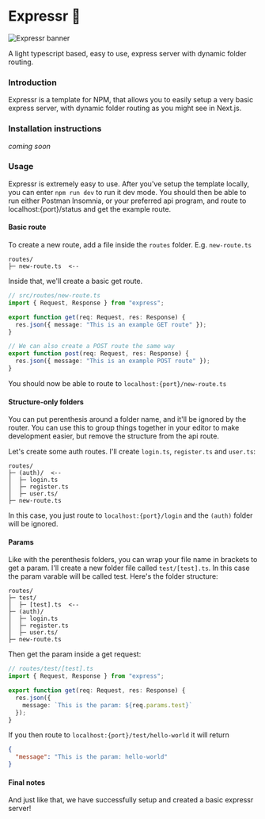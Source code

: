 # Expressr 🛜

![Expressr banner](https://utfs.io/f/EVQsPnqldSbJK0rIZaRLG29qk3hfuBvgnlarzoedXV0MI6xY)

A light typescript based, easy to use, express server with dynamic folder routing.

### Introduction

Expressr is a template for NPM, that allows you to easily setup a very basic express server, with dynamic folder routing as you might see in Next.js.

### Installation instructions

_coming soon_

### Usage

Expressr is extremely easy to use. After you've setup the template locally, you can enter `npm run dev` to run it dev mode. You should then be able to run either Postman Insomnia, or your preferred api program, and route to localhost:{port}/status and get the example route.

#### Basic route

To create a new route, add a file inside the `routes` folder. E.g. `new-route.ts`

```
routes/
├─ new-route.ts  <--
```

Inside that, we'll create a basic get route.

```ts
// src/routes/new-route.ts
import { Request, Response } from "express";

export function get(req: Request, res: Response) {
  res.json({ message: "This is an example GET route" });
}

// We can also create a POST route the same way
export function post(req: Request, res: Response) {
  res.json({ message: "This is an example POST route" });
}
```

You should now be able to route to `localhost:{port}/new-route.ts`

#### Structure-only folders

You can put perenthesis around a folder name, and it'll be ignored by the router. You can use this to group things together in your editor to make development easier, but remove the structure from the api route.

Let's create some auth routes. I'll create `login.ts`, `register.ts` and `user.ts`:

```
routes/
├─ (auth)/  <--
│  ├─ login.ts
│  ├─ register.ts
│  ├─ user.ts/
├─ new-route.ts
```

In this case, you just route to `localhost:{port}/login` and the `(auth)` folder will be ignored.

#### Params

Like with the perenthesis folders, you can wrap your file name in brackets to get a param. I'll create a new folder file called `test/[test].ts`. In this case the param varable will be called test. Here's the folder structure:

```
routes/
├─ test/
│  ├─ [test].ts  <--
├─ (auth)/
│  ├─ login.ts
│  ├─ register.ts
│  ├─ user.ts/
├─ new-route.ts
```

Then get the param inside a get request:

```ts
// routes/test/[test].ts
import { Request, Response } from "express";

export function get(req: Request, res: Response) {
  res.json({
    message: `This is the param: ${req.params.test}`
  });
}
```

If you then route to `localhost:{port}/test/hello-world` it will return

```json
{
  "message": "This is the param: hello-world"
}
```

#### Final notes

And just like that, we have successfully setup and created a basic expressr server!
